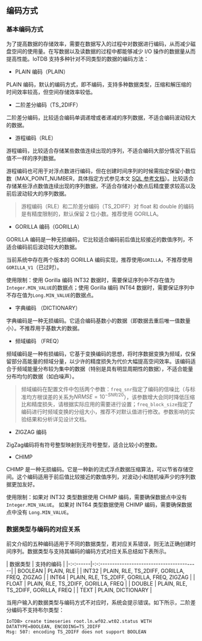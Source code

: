 <!--

    Licensed to the Apache Software Foundation (ASF) under one
    or more contributor license agreements.  See the NOTICE file
    distributed with this work for additional information
    regarding copyright ownership.  The ASF licenses this file
    to you under the Apache License, Version 2.0 (the
    "License"); you may not use this file except in compliance
    with the License.  You may obtain a copy of the License at
    
        http://www.apache.org/licenses/LICENSE-2.0
    
    Unless required by applicable law or agreed to in writing,
    software distributed under the License is distributed on an
    "AS IS" BASIS, WITHOUT WARRANTIES OR CONDITIONS OF ANY
    KIND, either express or implied.  See the License for the
    specific language governing permissions and limitations
    under the License.

-->

## 编码方式

### 基本编码方式

为了提高数据的存储效率，需要在数据写入的过程中对数据进行编码，从而减少磁盘空间的使用量。在写数据以及读数据的过程中都能够减少 I/O 操作的数据量从而提高性能。IoTDB 支持多种针对不同类型的数据的编码方法：

* PLAIN 编码（PLAIN）

PLAIN 编码，默认的编码方式，即不编码，支持多种数据类型，压缩和解压缩的时间效率较高，但空间存储效率较低。

* 二阶差分编码（TS_2DIFF）

二阶差分编码，比较适合编码单调递增或者递减的序列数据，不适合编码波动较大的数据。

* 游程编码（RLE）

游程编码，比较适合存储某些数值连续出现的序列，不适合编码大部分情况下前后值不一样的序列数据。

游程编码也可用于对浮点数进行编码，但在创建时间序列的时候需指定保留小数位数（MAX_POINT_NUMBER，具体指定方式参见本文 [SQL 参考文档](../Reference/SQL-Reference.md)）。比较适合存储某些浮点数值连续出现的序列数据，不适合存储对小数点后精度要求较高以及前后波动较大的序列数据。

> 游程编码（RLE）和二阶差分编码（TS_2DIFF）对 float 和 double 的编码是有精度限制的，默认保留 2 位小数。推荐使用 GORILLA。

* GORILLA 编码（GORILLA）

GORILLA 编码是一种无损编码，它比较适合编码前后值比较接近的数值序列，不适合编码前后波动较大的数据。

当前系统中存在两个版本的 GORILLA 编码实现，推荐使用`GORILLA`，不推荐使用`GORILLA_V1`（已过时）。

使用限制：使用 Gorilla 编码 INT32 数据时，需要保证序列中不存在值为`Integer.MIN_VALUE`的数据点；使用 Gorilla 编码 INT64 数据时，需要保证序列中不存在值为`Long.MIN_VALUE`的数据点。

* 字典编码 （DICTIONARY）

字典编码是一种无损编码。它适合编码基数小的数据（即数据去重后唯一值数量小）。不推荐用于基数大的数据。

* 频域编码 （FREQ）

频域编码是一种有损编码，它基于变换编码的思想，将时序数据变换为频域，仅保留部分高能量的频域分量，以少许的精度损失为代价大幅提高空间效率。该编码适合于频域能量分布较为集中的数据（特别是具有明显周期性的数据），不适合能量分布均匀的数据（如白噪声）。

> 频域编码在配置文件中包括两个参数：`freq_snr`指定了编码的信噪比（与标准均方根误差的关系为$NRMSE=10^{-SNR/20}$），该参数增大会同时降低压缩比和精度损失，请根据实际应用的需要进行设置；`freq_block_size`指定了编码进行时频域变换的分组大小，推荐不对默认值进行修改。参数影响的实验结果和分析详见设计文档。

* ZIGZAG 编码

ZigZag编码将有符号整型映射到无符号整型，适合比较小的整数。

* CHIMP

CHIMP 是一种无损编码。它是一种新的流式浮点数据压缩算法，可以节省存储空间。这个编码适用于前后值比较接近的数值序列，对波动小和随机噪声少的序列数据更加友好。

使用限制：如果对 INT32 类型数据使用 CHIMP 编码，需要确保数据点中没有 `Integer.MIN_VALUE`。 如果对 INT64 类型数据使用 CHIMP 编码，需要确保数据点中没有 `Long.MIN_VALUE`。

### 数据类型与编码的对应关系

前文介绍的五种编码适用于不同的数据类型，若对应关系错误，则无法正确创建时间序列。数据类型与支持其编码的编码方式对应关系总结如下表所示。

| 数据类型 | 支持的编码                                  |
|-:-:------|-:-:-----------------------------------------|
| BOOLEAN  | PLAIN, RLE                                  |
| INT32    | PLAIN, RLE, TS_2DIFF, GORILLA, FREQ, ZIGZAG |
| INT64    | PLAIN, RLE, TS_2DIFF, GORILLA, FREQ, ZIGZAG |
| FLOAT    | PLAIN, RLE, TS_2DIFF, GORILLA, FREQ         |
| DOUBLE   | PLAIN, RLE, TS_2DIFF, GORILLA, FREQ         |
| TEXT     | PLAIN, DICTIONARY                           |

当用户输入的数据类型与编码方式不对应时，系统会提示错误。如下所示，二阶差分编码不支持布尔类型：

```
IoTDB> create timeseries root.ln.wf02.wt02.status WITH DATATYPE=BOOLEAN, ENCODING=TS_2DIFF
Msg: 507: encoding TS_2DIFF does not support BOOLEAN
```
